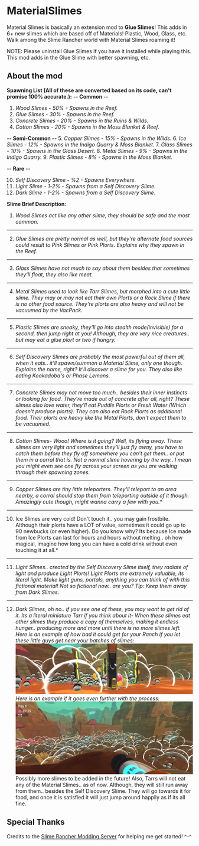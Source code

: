 ﻿# MaterialSlimes

Material Slimes is basically an extension mod to **Glue Slimes**﻿! This adds in 6+ new slimes which are based off of Materials! Plastic, Wood, Glass, etc. Walk among the Slime Rancher world with Material Slimes roaming it!

NOTE: Please uninstall Glue Slimes if you have it installed while playing this. This mod adds in the Glue Slime with better spawning, etc.

## About the mod

**Spawning List (All of these are converted based on its code, can't promise 100% accurate.):**
**-- Common --**
1. *Wood Slimes - 50% - Spawns in the Reef.*
2. *Glue Slimes - 30% - Spawns in the Reef.*
3. *Concrete Slimes - 20% - Spawns in the Ruins & Wilds.*
4. *Cotton Slimes - 20% - Spawns in the Moss Blanket & Reef.*

**-- Semi-Common --**
5. *Copper Slimes - 15% - Spawns in the Wilds.*
6. *Ice Slimes - 12% - Spawns in the Indigo Quarry & Moss Blanket.*
7. *Glass Slimes - 10% - Spawns in the Glass Desert.*
8. *Metal Slimes - 9% - Spawns in the Indigo Quarry.*
9. *Plastic Slimes - 8% - Spawns in the Moss Blanket.*

**-- Rare  --**

10. *Self Discovery Slime - %2 - Spawns Everywhere.*
11. *Light Slime - 1-2% - Spawns from a Self Discovery Slime.*
13. *Dark Slime - 1-2% - Spawns from a Self Discovery Slime.*

**Slime Brief Description:**
1. *Wood Slimes act like any other slime, they should be safe and the most common.*
----------------------------------------------------------------------------------------------------------------------------------------------------------------------------------
2. *Glue Slimes are pretty normal as well, but they're alternate food sources could result to Pink Slimes or Pink Plorts. Explains why they spawn in the Reef.*
----------------------------------------------------------------------------------------------------------------------------------------------------------------------------------
3. *Glass Slimes have not much to say about them besides that sometimes they'll float, they also like meat.*
----------------------------------------------------------------------------------------------------------------------------------------------------------------------------------
4. *Metal Slimes used to look like Tarr Slimes, but morphed into a cute little slime. They may or may not eat their own Plorts or a Rock Slime if there is no other food source. They're plorts are also heavy and will not be vacuumed by the VacPack.*
----------------------------------------------------------------------------------------------------------------------------------------------------------------------------------
5. *Plastic Slimes are sneaky, they'll go into stealth mode(invisible) for a second, then jump right at you! Although, they are very nice creatures.. but may eat a glue plort or two if hungry.*
----------------------------------------------------------------------------------------------------------------------------------------------------------------------------------
6. *Self Discovery Slimes are probably the most powerful out of them all, when it eats.. it'll spawn/summon a Material Slime, only one though. Explains the name, right? It'll discover a slime for you. They also like eating Kookadoba's or Phase Lemons.*
----------------------------------------------------------------------------------------------------------------------------------------------------------------------------------
7. *Concrete Slimes may not move too much.. besides their inner instincts or looking for food. They're made out of concrete after all, right?  These slimes also love water, they'll eat Puddle Plorts or Fresh Water (Which doesn't produce plorts). They can also eat Rock Plorts as additional food. Their plorts are heavy like the Metal Plorts, don't expect them to be vacuumed.*
----------------------------------------------------------------------------------------------------------------------------------------------------------------------------------
8. *Cotton Slimes- Wooo! Where is it going? Well, its flying away. These slimes are very light and sometimes they'll just fly away, you have to catch them before they fly off somewhere you can't get them.. or put them in a corral that is. Not a normal slime hovering by the way.. I mean you might even see one fly across your screen as you are walking through their spawning zones.*
----------------------------------------------------------------------------------------------------------------------------------------------------------------------------------
9. *Copper Slimes are tiny little teleporters. They'll teleport to an area nearby, a corral should stop them from teleporting outside of it though. Amazingly cute though, might wanna carry a few with you.**
----------------------------------------------------------------------------------------------------------------------------------------------------------------------------------
10. Ice Slimes are very cold! Don't touch it.. you may gain frostbite. Although their plorts have a LOT of value, sometimes it could go up to 90 newbucks (or even higher). Do you know why? Its because Ice made from Ice Plorts can last for hours and hours without melting.. oh how magical, imagine how long you can have a cold drink without even touching it at all.*
----------------------------------------------------------------------------------------------------------------------------------------------------------------------------------
11. *Light Slimes.. created by the Self Discovery Slime itself, they radiate of light and produce Light Plorts! Light Plorts are extremely valuable, its literal light. Make light guns, portals, anything you can think of with this fictional material! Not so fictional now.. are you? Tip: Keep them away from Dark Slimes.*
----------------------------------------------------------------------------------------------------------------------------------------------------------------------------------
12. *Dark Slimes, oh no.. if you see one of these, you may want to get rid of it. Its a literal miniature Tarr if you think about it- When these slimes eat other slimes they produce a copy of themselves, making it endless hunger.. producing more and more until there is no more slimes left. Here is an example of how bad it could get for your Ranch if you let these little guys get near your batches of slimes:*
![Darkoutbreak1](darkoutbreak1.png)
*Here is an example if it goes even further with the process:*
![Darkoutbreak2](darkoutbreak2.png)
Possibly more slimes to be added in the future! Also, Tarrs will not eat any of the Material Slimes.. as of now. Although, they will still run away from them.. besides the Self Discovery Slime. They will go towards it for food, and once it is satisfied it will just jump around happily as if its all fine.

## Special Thanks

Credits to the [Slime Rancher Modding Server](https://discord.gg/N8Taura) for helping me get started! ^-^
